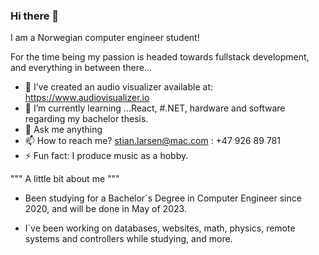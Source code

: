 ### Hi there 👋
I am a Norwegian computer engineer student!

For the time being my passion is headed towards fullstack development, and everything 
in between there...

- 🔭 I’ve created an audio visualizer <website> available at: https://www.audiovisualizer.io
- 🤔 I’m currently learning ...React, #.NET, hardware and software regarding my bachelor thesis.
- 💬 Ask me anything
- 📫 How to reach me? stian.larsen@mac.com : +47 926 89 781
- ⚡ Fun fact: I produce music as a hobby.
  
"""   A little bit about me   """
  - Been studying for a Bachelor´s Degree in Computer Engineer since 2020, and will be done in May of 2023.
  
  * I`ve been working on databases, websites, math, physics, remote systems and controllers  while studying, and more.
<!--
**Stianlars1/Stianlars1** is a ✨ _special_ ✨ repository because its `README.md` (this file) appears on your GitHub profile.

Here are some ideas to get you started:

- 🔭 I’m currently working on ...
- 🌱 I’m currently learning ...
- 👯 I’m looking to collaborate on ...
- 🤔 I’m looking for help with ...
- 💬 Ask me about ...
- 📫 How to reach me: ...
- 😄 Pronouns: ...
- ⚡ Fun fact: ...
-->


